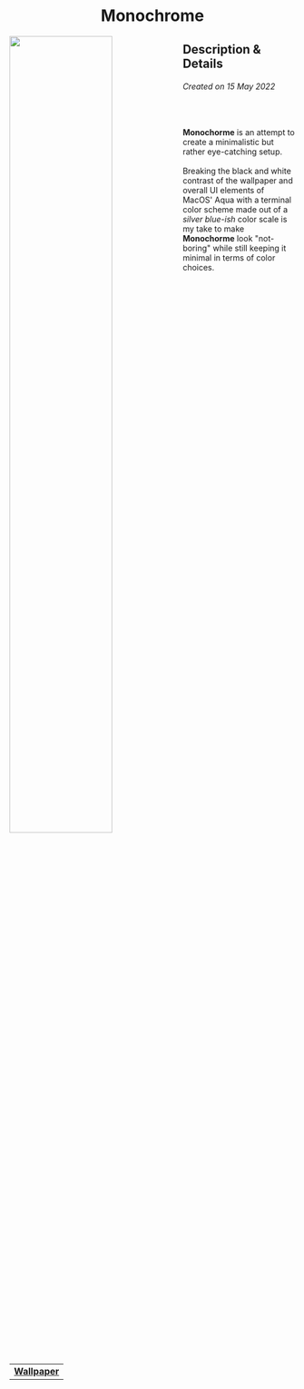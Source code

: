 <h1 align="center"> Monochrome </h1>
<img width="60%" align="left" src="https://user-images.githubusercontent.com/61376940/168601769-3192ef97-8ab3-4195-9ba4-023af67bb635.png">
<h2> Description & Details</h2>  
<h6><i>Created on 15 May 2022</i></h6><br>
<p> 
  <b>Monochorme</b> is an attempt to create a minimalistic but rather eye-catching setup. 
  <br><br>
  Breaking the black and white contrast of the wallpaper and overall UI elements of MacOS' Aqua with a terminal color scheme made out of a <i>silver blue-ish</i> color scale is my take to make <b>Monochorme</b> look "not-boring" while still keeping it minimal in terms of color choices.
  <br><br>
  
  <table><tr><td>
        <a href="https://github.com/Haruno19/dotfiles/blob/main/Wallpapers/h9xl47mbld851.png"> <b>Wallpaper</b> </a>
  </td></tr></table>
</p>
